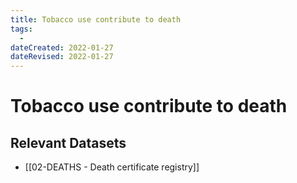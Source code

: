 ```yaml
---
title: Tobacco use contribute to death
tags:
  - 
dateCreated: 2022-01-27
dateRevised: 2022-01-27
---
```

# Tobacco use contribute to death
## Relevant Datasets
- [[02-DEATHS - Death certificate registry]]